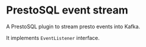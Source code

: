 # PrestoSQL event stream

A PrestoSQL plugin to stream presto events into Kafka.

It implements `EventListener` interface.